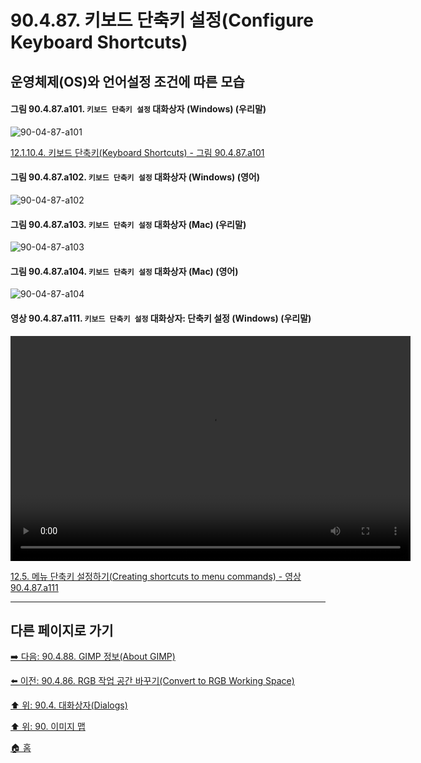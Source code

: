 # 90.4.87. 키보드 단축키 설정(Configure Keyboard Shortcuts)
## 운영체제(OS)와 언어설정 조건에 따른 모습

<a id="90-04-87-a101"></a>

#### 그림 90.4.87.a101. `키보드 단축키 설정` 대화상자 (Windows) (우리말)
![90-04-87-a101](https://github.com/wonder13662/gimp/assets/15767104/7bc6c2be-e65c-453c-8566-d6d975d6d3f3)

[12.1.10.4. 키보드 단축키(Keyboard Shortcuts) - 그림 90.4.87.a101](./12-01-10-04-keyboard_shortcuts.md#90-04-87-a101)

<a id="90-04-87-a102"></a>

#### 그림 90.4.87.a102. `키보드 단축키 설정` 대화상자 (Windows) (영어)
![90-04-87-a102](https://github.com/wonder13662/gimp/assets/15767104/2d2cf5dc-9c31-4812-aea0-05410e1e63c8)

<a id="90-04-87-a103"></a>

#### 그림 90.4.87.a103. `키보드 단축키 설정` 대화상자 (Mac) (우리말)
![90-04-87-a103](https://github.com/wonder13662/gimp/assets/15767104/527d9362-38b4-4bbd-a814-9d98e47fb372)

<a id="90-04-87-a104"></a>

#### 그림 90.4.87.a104. `키보드 단축키 설정` 대화상자 (Mac) (영어)
![90-04-87-a104](https://github.com/wonder13662/gimp/assets/15767104/0330f563-f531-4b1e-8da5-fa565f72daa8)

<a id="90-04-87-a111"></a>

#### 영상 90.4.87.a111. `키보드 단축키 설정` 대화상자: 단축키 설정 (Windows) (우리말)
<video controls="controls" width="640" height="360" src="https://github.com/wonder13662/gimp/assets/15767104/e495b362-c470-4c28-91b7-b02f3f21bb14"></video>

[12.5. 메뉴 단축키 설정하기(Creating shortcuts to menu commands) - 영상 90.4.87.a111](./12-05-creating-shortcuts-to-menu-commands.md#90-04-87-a111)

***

## 다른 페이지로 가기

[➡️ 다음: 90.4.88. GIMP 정보(About GIMP)](./90-04-88-about_gimp.md)

[⬅️ 이전: 90.4.86. RGB 작업 공간 바꾸기(Convert to RGB Working Space)](./90-04-86-convert_to_rgb_working_space.md)

[⬆️ 위: 90.4. 대화상자(Dialogs)](./90-04-00-dialogs.md)

[⬆️ 위: 90. 이미지 맵](./90-00-image-map.md)

[🏠 홈](./00-home.md)
